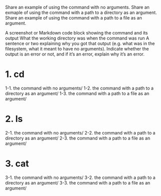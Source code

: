 Share an example of using the command with no arguments.
Share an exmaple of using the command with a path to a directory as an argument.
Share an example of using the command with a path to a file as an argument.

A screenshot or Markdown code block showing the command and its output
What the working directory was when the command was run
A sentence or two explaining why you got that output (e.g. what was in the filesystem, what it meant to have no arguments).
Indicate whether the output is an error or not, and if it’s an error, explain why it’s an error.

# 1. cd
  1-1. the command with no arguments/
  1-2. the command with a path to a directory as an argument/
  1-3. the command with a path to a file as an argument/

# 2. ls
   2-1. the command with no arguments/
   2-2. the command with a path to a directory as an argument/
   2-3. the command with a path to a file as an argument/

# 3. cat
   3-1. the command with no arguments/
   3-2. the command with a path to a directory as an argument/
   3-3. the command with a path to a file as an argument/
